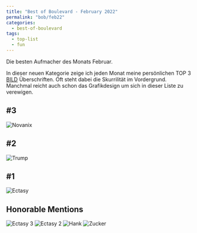 ```yaml
---
title: "Best of Boulevard - February 2022"
permalink: "bob/feb22"
categories:
  - best-of-boulevard
tags:
  - top-list
  - fun
---
```


Die besten Aufmacher des Monats Februar.

In dieser neuen Kategorie zeige ich jeden Monat meine persönlichen TOP 3 [BILD](https://www.bild.de/) Überschriften.
Oft steht dabei die Skurrilität im Vordergrund.
Manchmal reicht auch schon das Grafikdesign um sich in dieser Liste zu verewigen.


## #3
![Novanix](../assets/images/bob/02-2022/nova.PNG)


## #2
![Trump](../assets/images/bob/02-2022/trump.PNG)


## #1
![Ectasy](../assets/images/bob/02-2022/schampus1.PNG)


## Honorable Mentions
![Ectasy 3](../assets/images/bob/02-2022/schampus3.PNG)
![Ectasy 2](../assets/images/bob/02-2022/schampus2.PNG)
![Hank](../assets/images/bob/02-2022/hank.png)
![Zucker](../assets/images/bob/02-2022/ben.PNG)
